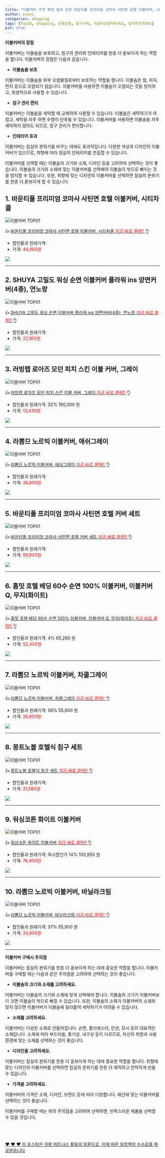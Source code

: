 ```yaml
---
title: "이불커버 가격 확인 필수 추천 바운티풀 프리미엄 코마사 사틴면 호텔 이불커버, 시티차콜 비교 장점 구매가이드"
author: eunmi.
categories: shopping
tags: [Top10, shopping, 유행상품, 필수구매, 지금바로클릭하세요, 놓치면후회해요]
pin: true
---
```

**이불커버의 장점**

이불커버는 이불솜을 보호하고, 침구의 관리와 인테리어를 한층 더 돋보이게 하는 역할을 합니다. 이불커버의 장점은 다음과 같습니다.

* **이불솜을 보호**

이불커버는 이불솜을 외부 오염물질로부터 보호하는 역할을 합니다. 이불솜은 땀, 피지, 먼지 등으로 오염되기 쉽습니다. 이불커버를 사용하면 이불솜이 오염되는 것을 방지하고, 위생적으로 사용할 수 있습니다.

* **침구 관리 편리**

이불커버는 이불솜을 세탁할 때 교체하여 사용할 수 있습니다. 이불솜은 세탁하기가 어렵고, 세탁을 자주 하면 수명이 단축될 수 있습니다. 이불커버를 사용하면 이불솜을 자주 세탁하지 않아도 되므로, 침구 관리가 편리합니다.

* **인테리어 효과**

이불커버는 침실의 분위기를 바꾸는 데에도 효과적입니다. 다양한 색상과 디자인의 이불커버가 있으므로, 취향에 따라 침실의 인테리어를 연출할 수 있습니다.

이불커버를 선택할 때는 이불솜의 크기와 소재, 디자인 등을 고려하여 선택하는 것이 좋습니다. 이불솜의 크기와 소재에 맞는 이불커버를 선택해야 이불솜이 밖으로 빠지는 것을 방지할 수 있습니다. 또한, 취향에 맞는 디자인의 이불커버를 선택하면 침실의 분위기를 한층 더 돋보이게 할 수 있습니다.

   

## 1. 바운티풀 프리미엄 코마사 사틴면 호텔 이불커버, 시티차콜

![이불커버 TOP01](https://thumbnail8.coupangcdn.com/thumbnails/remote/230x230ex/image/vendor_inventory/d8ac/1388a1913b8aeab67c76fdd54b7be216b95cc8f41a1ebd61236e91eef485.jpg)


👍 [바운티풀 프리미엄 코마사 사틴면 호텔 이불커버, 시티차콜 <font color=red> 지금 바로 클릭!! </font> ](https://link.coupang.com/re/AFFSDP?lptag=AF3617701&subid=GithubCoopas&pageKey=6823122292&traceid=V0-153&itemId=16177881643&vendorItemId=83373308876) 👌 


- 할인율과 원래가격: 
- 가격: <span style='color:red'>44,900원</span>

[![](/discount_price.png)](https://link.coupang.com/re/AFFSDP?lptag=AF3617701&subid=GithubCoopas&pageKey=6823122292&traceid=V0-153&itemId=16177881643&vendorItemId=83373308876)

---


   

## 2. SHUYA 고밀도 워싱 순면 이불커버 플라워 ins 양면커버(4종), 연노랑

![이불커버 TOP01](https://thumbnail10.coupangcdn.com/thumbnails/remote/230x230ex/image/vendor_inventory/6aeb/39e7b3dc636f02797ee78fa22be4ddf9339809cd234174b493ae51d340d5.jpg)


👍 [SHUYA 고밀도 워싱 순면 이불커버 플라워 ins 양면커버(4종), 연노랑 <font color=red> 지금 바로 클릭!! </font> ](https://link.coupang.com/re/AFFSDP?lptag=AF3617701&subid=GithubCoopas&pageKey=6576366120&traceid=V0-153&itemId=14781516596&vendorItemId=82021599275) 👌 


- 할인율과 원래가격: 
- 가격: <span style='color:red'>27,300원</span>

[![](/discount_price.png)](https://link.coupang.com/re/AFFSDP?lptag=AF3617701&subid=GithubCoopas&pageKey=6576366120&traceid=V0-153&itemId=14781516596&vendorItemId=82021599275)

---


   

## 3. 러빙랩 로아즈 모던 피치 스킨 이불 커버, 그레이

![이불커버 TOP01](https://thumbnail6.coupangcdn.com/thumbnails/remote/230x230ex/image/retail/images/2018/02/22/19/0/d54aefdc-a2b6-4de2-8d52-98b5b43ee2d9.jpg)


👍 [러빙랩 로아즈 모던 피치 스킨 이불 커버, 그레이 <font color=red> 지금 바로 클릭!! </font> ](https://link.coupang.com/re/AFFSDP?lptag=AF3617701&subid=GithubCoopas&pageKey=66932206&traceid=V0-153&itemId=224745732&vendorItemId=3546126199) 👌 


- 할인율과 원래가격: 32%  190,000   원
- 가격: <span style='color:red'>13,430원</span>

[![](/discount_price.png)](https://link.coupang.com/re/AFFSDP?lptag=AF3617701&subid=GithubCoopas&pageKey=66932206&traceid=V0-153&itemId=224745732&vendorItemId=3546126199)

---


   

## 4. 라뽐므 노르빅 이불커버, 애쉬그레이

![이불커버 TOP01](https://thumbnail6.coupangcdn.com/thumbnails/remote/230x230ex/image/retail/images/93159953734482-35af0d59-a6a2-4131-8206-633392fa162d.jpg)


👍 [라뽐므 노르빅 이불커버, 애쉬그레이 <font color=red> 지금 바로 클릭!! </font> ](https://link.coupang.com/re/AFFSDP?lptag=AF3617701&subid=GithubCoopas&pageKey=7677596980&traceid=V0-153&itemId=371991439&vendorItemId=3901828443) 👌 


- 할인율과 원래가격: 
- 가격: <span style='color:red'>26,800원</span>

[![](/discount_price.png)](https://link.coupang.com/re/AFFSDP?lptag=AF3617701&subid=GithubCoopas&pageKey=7677596980&traceid=V0-153&itemId=371991439&vendorItemId=3901828443)

---


   

## 5. 바운티풀 프리미엄 코마사 사틴면 호텔 커버 세트

![이불커버 TOP01](https://thumbnail7.coupangcdn.com/thumbnails/remote/230x230ex/image/vendor_inventory/8210/6ade654b8c1a6910c846ce00a083860462c6b1b8e154c3e8f710dde7536c.jpg)


👍 [바운티풀 프리미엄 코마사 사틴면 호텔 커버 세트 <font color=red> 지금 바로 클릭!! </font> ](https://link.coupang.com/re/AFFSDP?lptag=AF3617701&subid=GithubCoopas&pageKey=6823122292&traceid=V0-153&itemId=18321415049&vendorItemId=4669563240) 👌 


- 할인율과 원래가격: 
- 가격: <span style='color:red'>59,900원</span>

[![](/discount_price.png)](https://link.coupang.com/re/AFFSDP?lptag=AF3617701&subid=GithubCoopas&pageKey=6823122292&traceid=V0-153&itemId=18321415049&vendorItemId=4669563240)

---


   

## 6. 홈밋 호텔 베딩 60수 순면 100% 이불커버, 이불커버 Q, 무지(화이트)

![이불커버 TOP01](https://thumbnail9.coupangcdn.com/thumbnails/remote/230x230ex/image/vendor_inventory/5534/041ce17fdb9c1c111b260df2719eda12baebc4212842cb4d4be6763ef2ea.jpg)


👍 [홈밋 호텔 베딩 60수 순면 100% 이불커버, 이불커버 Q, 무지(화이트) <font color=red> 지금 바로 클릭!! </font> ](https://link.coupang.com/re/AFFSDP?lptag=AF3617701&subid=GithubCoopas&pageKey=6202038981&traceid=V0-153&itemId=12311839824&vendorItemId=79581998000) 👌 


- 할인율과 원래가격: 4%  65,260   원
- 가격: <span style='color:red'>52,400원</span>

[![](/discount_price.png)](https://link.coupang.com/re/AFFSDP?lptag=AF3617701&subid=GithubCoopas&pageKey=6202038981&traceid=V0-153&itemId=12311839824&vendorItemId=79581998000)

---


   

## 7. 라뽐므 노르빅 이불커버, 차콜그레이

![이불커버 TOP01](https://thumbnail10.coupangcdn.com/thumbnails/remote/230x230ex/image/retail/images/93183656040804-c4cdacc9-26ab-42d0-97c8-332eef0965fa.jpg)


👍 [라뽐므 노르빅 이불커버, 차콜그레이 <font color=red> 지금 바로 클릭!! </font> ](https://link.coupang.com/re/AFFSDP?lptag=AF3617701&subid=GithubCoopas&pageKey=7677596980&traceid=V0-153&itemId=371991428&vendorItemId=3901828426) 👌 


- 할인율과 원래가격: 58%  55,900   원
- 가격: <span style='color:red'>26,800원</span>

[![](/discount_price.png)](https://link.coupang.com/re/AFFSDP?lptag=AF3617701&subid=GithubCoopas&pageKey=7677596980&traceid=V0-153&itemId=371991428&vendorItemId=3901828426)

---


   

## 8. 몽트노블 호텔식 침구 세트

![이불커버 TOP01](https://thumbnail10.coupangcdn.com/thumbnails/remote/230x230ex/image/retail/images/5308331919325661-e804936e-f96f-4303-a303-7e95b2826b2f.jpg)


👍 [몽트노블 호텔식 침구 세트 <font color=red> 지금 바로 클릭!! </font> ](https://link.coupang.com/re/AFFSDP?lptag=AF3617701&subid=GithubCoopas&pageKey=1485845516&traceid=V0-153&itemId=2551687461&vendorItemId=70544255256) 👌 


- 할인율과 원래가격: 
- 가격: <span style='color:red'>21,560원</span>

[![](/discount_price.png)](https://link.coupang.com/re/AFFSDP?lptag=AF3617701&subid=GithubCoopas&pageKey=1485845516&traceid=V0-153&itemId=2551687461&vendorItemId=70544255256)

---


   

## 9. 워싱코튼 화이트 이불커버

![이불커버 TOP01](https://thumbnail7.coupangcdn.com/thumbnails/remote/230x230ex/image/vendor_inventory/aa8d/a214d0c4ce9c88216fa68353a9fdc787035100e789bad2ce44b3958aa09e.jpg)


👍 [워싱코튼 화이트 이불커버 <font color=red> 지금 바로 클릭!! </font> ](https://link.coupang.com/re/AFFSDP?lptag=AF3617701&subid=GithubCoopas&pageKey=7052374311&traceid=V0-153&itemId=17465266935&vendorItemId=85018904330) 👌 


- 할인율과 원래가격: 즉시할인가 14%  100,950   원
- 가격: <span style='color:red'>76,400원</span>

[![](/discount_price.png)](https://link.coupang.com/re/AFFSDP?lptag=AF3617701&subid=GithubCoopas&pageKey=7052374311&traceid=V0-153&itemId=17465266935&vendorItemId=85018904330)

---


   

## 10. 라뽐므 노르빅 이불커버, 바닐라크림

![이불커버 TOP01](https://thumbnail9.coupangcdn.com/thumbnails/remote/230x230ex/image/retail/images/2023/05/10/15/2/32bd3f10-d96c-4b20-98b2-267b74a48803.jpg)


👍 [라뽐므 노르빅 이불커버, 바닐라크림 <font color=red> 지금 바로 클릭!! </font> ](https://link.coupang.com/re/AFFSDP?lptag=AF3617701&subid=GithubCoopas&pageKey=7677596980&traceid=V0-153&itemId=18796482721&vendorItemId=85927392918) 👌 


- 할인율과 원래가격: 37%  55,900   원
- 가격: <span style='color:red'>24,800원</span>

[![](/discount_price.png)](https://link.coupang.com/re/AFFSDP?lptag=AF3617701&subid=GithubCoopas&pageKey=7677596980&traceid=V0-153&itemId=18796482721&vendorItemId=85927392918)

---
**이불커버 구매시 주의점**

이불커버는 침실의 분위기를 한층 더 돋보이게 하는 데에 중요한 역할을 합니다. 이불커버를 구매할 때는 다음과 같은 주의점을 고려하여 선택하는 것이 좋습니다.

* **이불솜의 크기와 소재를 고려하세요.**

이불커버는 이불솜의 크기와 소재에 맞게 선택해야 합니다. 이불솜의 크기가 이불커버보다 크면 이불솜이 밖으로 빠질 수 있습니다. 또한, 이불솜의 소재가 이불커버의 소재와 맞지 않으면 이불커버가 이불솜에 달라붙어 세탁하기가 어려울 수 있습니다.

* **소재를 고려하세요.**

이불커버는 다양한 소재로 만들어집니다. 순면, 폴리에스터, 린넨, 모시 등이 대표적인 소재입니다. 소재에 따라 부드러움, 통기성, 내구성 등이 다르므로, 자신의 취향과 사용 환경에 맞는 소재를 선택하는 것이 좋습니다.

* **디자인을 고려하세요.**

이불커버는 침실의 분위기를 한층 더 돋보이게 하는 데에 중요한 역할을 합니다. 취향에 맞는 디자인의 이불커버를 선택하면 침실의 분위기를 한층 더 쾌적하고 안락하게 만들 수 있습니다.

* **가격을 고려하세요.**

이불커버의 가격은 소재, 디자인, 브랜드 등에 따라 다양합니다. 예산에 맞는 이불커버를 선택하는 것이 좋습니다.

이불커버를 구매할 때는 위의 주의점을 고려하여 선택하면, 만족스러운 제품을 선택할 수 있을 것입니다.<br><br><br><br><br> [ ❤ ❤ ❤ 이 포스팅은 쿠팡 파트너스 활동의 일환으로, 이에 따른 일정액의 수수료를 제공받습니다](https://link.coupang.com/a/bcEFyh)